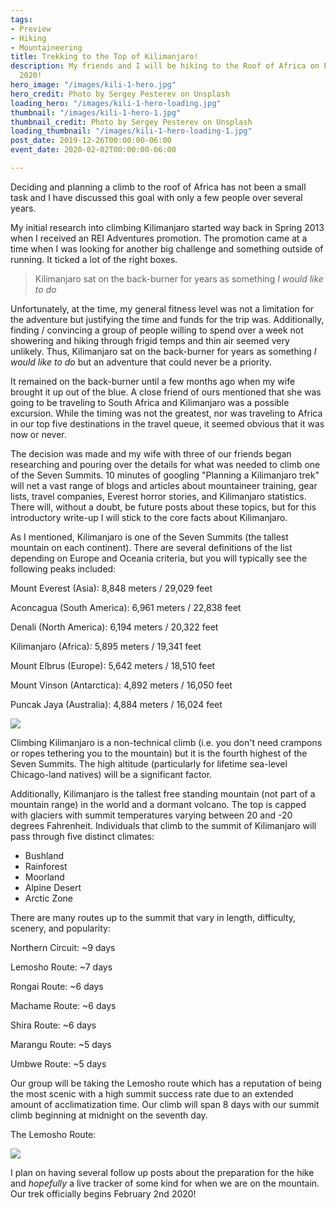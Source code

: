 ```yaml
---
tags:
- Preview
- Hiking
- Mountaineering
title: Trekking to the Top of Kilimanjaro!
description: My friends and I will be hiking to the Roof of Africa on February 2nd
  2020!
hero_image: "/images/kili-1-hero.jpg"
hero_credit: Photo by Sergey Pesterev on Unsplash
loading_hero: "/images/kili-1-hero-loading.jpg"
thumbnail: "/images/kili-1-hero-1.jpg"
thumbnail_credit: Photo by Sergey Pesterev on Unsplash
loading_thumbnail: "/images/kili-1-hero-loading-1.jpg"
post_date: 2019-12-26T00:00:00-06:00
event_date: 2020-02-02T00:00:00-06:00

---
```

Deciding and planning a climb to the roof of Africa has not been a small task and I have discussed this goal with only a few people over several years.

My initial research into climbing Kilimanjaro started way back in Spring 2013 when I received an REI Adventures promotion. The promotion came at a time when I was looking for another big challenge and something outside of running. It ticked a lot of the right boxes.

> Kilimanjaro sat on the back-burner for years as something _I would like to do_

Unfortunately, at the time, my general fitness level was not a limitation for the adventure but justifying the time and funds for the trip was. Additionally, finding / convincing a group of people willing to spend over a week not showering and hiking through frigid temps and thin air seemed very unlikely. Thus, Kilimanjaro sat on the back-burner for years as something _I would like to do_ but an adventure that could never be a priority. 

It remained on the back-burner until a few months ago when my wife brought it up out of the blue. A close friend of ours mentioned that she was going to be traveling to South Africa and Kilimanjaro was a possible excursion. While the timing was not the greatest, nor was traveling to Africa in our top five destinations in the travel queue, it seemed obvious that it was now or never.

The decision was made and my wife with three of our friends began researching and pouring over the details for what was needed to climb one of the Seven Summits. 10 minutes of googling "Planning a Kilimanjaro trek" will net a vast range of blogs and articles about mountaineer training, gear lists, travel companies, Everest horror stories, and Kilimanjaro statistics. There will, without a doubt, be future posts about these topics, but for this introductory write-up I will stick to the core facts about Kilimanjaro.

As I mentioned, Kilimanjaro is one of the Seven Summits (the tallest mountain on each continent). There are several definitions of the list depending on Europe and Oceania criteria, but you will typically see the following peaks included:

Mount Everest (Asia): 8,848 meters / 29,029 feet

Aconcagua (South America): 6,961 meters / 22,838 feet

Denali (North America): 6,194 meters / 20,322 feet

Kilimanjaro (Africa): 5,895 meters / 19,341 feet

Mount Elbrus (Europe): 5,642 meters / 18,510 feet

Mount Vinson (Antarctica): 4,892 meters / 16,050 feet

Puncak Jaya (Australia): 4,884 meters / 16,024 feet

![](/images/seven-summits.png)

Climbing Kilimanjaro is a non-technical climb (i.e. you don't need crampons or ropes tethering you to the mountain) but it is the fourth highest of the Seven Summits. The high altitude (particularly for lifetime sea-level Chicago-land natives) will be a significant factor.

Additionally, Kilimanjaro is the tallest free standing mountain (not part of a mountain range) in the world and a dormant volcano. The top is capped with glaciers with summit temperatures varying between 20 and -20 degrees Fahrenheit. Individuals that climb to the summit of Kilimanjaro will pass through five distinct climates:

* Bushland
* Rainforest
* Moorland
* Alpine Desert
* Arctic Zone

There are many routes up to the summit that vary in length, difficulty, scenery, and popularity:

Northern Circuit: \~9 days

Lemosho Route: \~7 days

Rongai Route: \~6 days

Machame Route: \~6 days

Shira Route: \~6 days

Marangu Route: \~5 days

Umbwe Route: \~5 days

Our group will be taking the Lemosho route which has a reputation of being the most scenic with a high summit success rate due to an extended amount of acclimatization time. Our climb will span 8 days with our summit climb beginning at midnight on the seventh day.

The Lemosho Route:

![](/images/lemosho-google-route.png)

I plan on having several follow up posts about the preparation for the hike and _hopefully_ a live tracker of some kind for when we are on the mountain. Our trek officially begins February 2nd 2020!